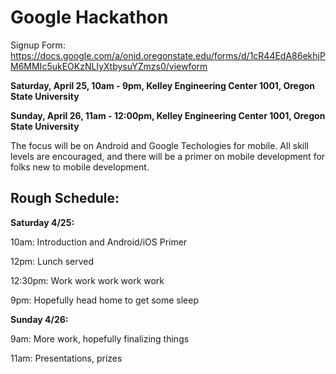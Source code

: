Google Hackathon
================
Signup Form: https://docs.google.com/a/onid.oregonstate.edu/forms/d/1cR44EdA86ekhjPM6MMIc5ukEOKzNLIyXtbysuYZmzs0/viewform

__Saturday, April 25, 10am - 9pm, Kelley Engineering Center 1001, Oregon State University__

__Sunday, April 26, 11am - 12:00pm, Kelley Engineering Center 1001, Oregon State University__

The focus will be on Android and Google Techologies for mobile.  All skill levels are encouraged, and there will be a primer on mobile development for folks new to mobile development.

Rough Schedule:
--------------

__Saturday 4/25:__

10am: Introduction and Android/iOS Primer

12pm: Lunch served

12:30pm: Work work work work work

9pm: Hopefully head home to get some sleep

__Sunday 4/26:__

9am: More work, hopefully finalizing things

11am: Presentations, prizes
